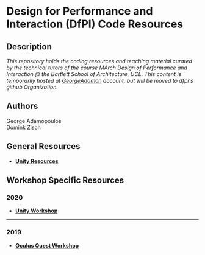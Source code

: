 Design for Performance and Interaction (DfPI) Code Resources
===

Description
---
_This repository holds the coding resources and teaching material curated by the technical tutors of the course MArch Design of Performance and Interaction @ the Bartlett School of Architecture, UCL. This content is temporarily hosted at [GeorgeAdamon](https://github.com/GeorgeAdamon) account, but will be moved to dfpi's github Organization._

Authors
---
George Adamopoulos  
Domink Zisch

General Resources
---
* [**Unity Resources**](https://github.com/GeorgeAdamon/dfpi/blob/master/general/Unity_Resources.md)

Workshop Specific Resources
---
### 2020
* [**Unity Workshop**]()

---

### 2019
* [**Oculus Quest Workshop**]()
